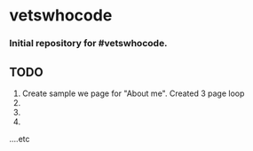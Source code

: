 # vetswhocode


### Initial repository for #vetswhocode. 

## TODO
1.	Create sample we page for "About me". 
	Created 3 page loop
2.
3.
4.
....etc
